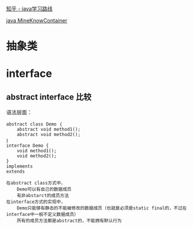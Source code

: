 [知乎 - java学习路线](http://www.zhihu.com/question/19851109)

[java MineKnowContainer](https://github.com/pzxwhc/MineKnowContainer)

# 抽象类

# interface

## abstract interface 比较

语法层面：
```
abstract class Demo ｛
	abstract void method1();
	abstract void method2(); 
｝
interface Demo { 
	void method1(); 
	void method2();
} 
implements
extends

在abstract class方式中，
	Demo可以有自己的数据成员
	有非abstarct的成员方法
在interface方式的实现中，
	Demo只能够有静态的不能被修改的数据成员（也就是必须是static final的，不过在interface中一般不定义数据成员）
	所有的成员方法都是abstract的，不能拥有默认行为
```
